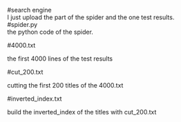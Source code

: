 #search engine  
I just upload the part of the spider and the one test results.  
#spider.py  
the python code of the spider. 

#4000.txt  

the first 4000 lines of the test results  

#cut_200.txt  

cutting the first 200 titles of the 4000.txt  

#inverted_index.txt  

build the inverted_index of the titles with cut_200.txt  

